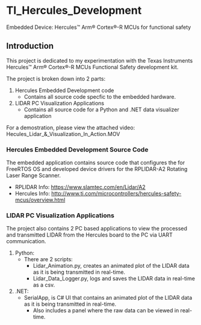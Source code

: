 # TI_Hercules_Development
Embedded Device: Hercules™ Arm® Cortex®-R MCUs for functional safety

## Introduction
This project is dedicated to my experimentation with the Texas Instruments Hercules™ Arm® Cortex®-R MCUs Functional Safety development kit.

The project is broken down into 2 parts:
1. Hercules Embedded Development code
    - Contains all source code specfic to the embedded hardware. 
2. LIDAR PC Visualization Applications
    - Contains all source code for a Python and .NET data visualizer application
    
For a demostration, please view the attached video: Hecules_Lidar_&_Visualization_In_Action.MOV
  
### Hercules Embedded Development Source Code
The embedded application contains source code that configures the for FreeRTOS OS and developed device drivers for the RPLIDAR-A2 Rotating Laser Range Scanner.
- RPLIDAR Info: https://www.slamtec.com/en/Lidar/A2
- Hercules Info: http://www.ti.com/microcontrollers/hercules-safety-mcus/overview.html

### LIDAR PC Visualization Applications
The project also contains 2 PC based applications to view the processed and transmitted LIDAR from the Hercules board to the PC via UART communication.
1. Python:
    - There are 2 scripts:
      - Lidar_Animation.py, creates an animated plot of the LIDAR data as it is being transmitted in real-time.
      - Lidar_Data_Logger.py, logs and saves the LIDAR data in real-time as a csv.
 2. .NET:
    - SerialApp, is C# UI that contains an animated plot of the LIDAR data as it is being transmitted in real-time.
      - Also includes a panel where the raw data can be viewed in real-time.

  
